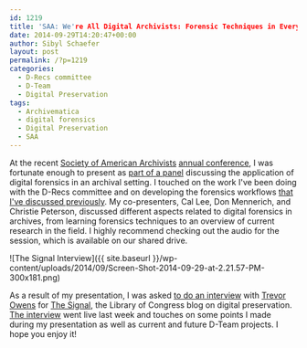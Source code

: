 ```yaml
---
id: 1219
title: 'SAA: We're All Digital Archivists: Forensic Techniques in Everyday Practice'
date: 2014-09-29T14:20:47+00:00
author: Sibyl Schaefer
layout: post
permalink: /?p=1219
categories:
  - D-Recs committee
  - D-Team
  - Digital Preservation
tags:
  - Archivematica
  - digital forensics
  - Digital Preservation
  - SAA
---
```

At the recent [Society of American Archivists](http://www2.archivists.org/) [annual conference](http://www2.archivists.org/2014#.VCmiFSldW4Q), I was fortunate enough to present as [part of a panel](http://www2.archivists.org/2014/schedule#.VCmFCildW4Q) discussing the application of digital forensics in an archival setting. I touched on the work I've been doing with the D-Recs committee and on developing the forensics workflows [that I've discussed previously](http://rockarch.org/programs/digital/bitsandbytes/?p=1117). My co-presenters, Cal Lee, Don Mennerich, and Christie Peterson, discussed different aspects related to digital forensics in archives, from learning forensics techniques to an overview of current research in the field. I highly recommend checking out the audio for the session, which is available on our shared drive.

![The Signal Interview]({{ site.baseurl }}/wp-content/uploads/2014/09/Screen-Shot-2014-09-29-at-2.21.57-PM-300x181.png)

As a result of my presentation, I was asked [to do an interview](http://blogs.loc.gov/digitalpreservation/2014/09/were-all-digital-archivists-now-an-interview-with-sibyl-schaefer/) with [Trevor Owens](http://www.trevorowens.org/) for [The Signal](http://blogs.loc.gov/digitalpreservation/), the Library of Congress blog on digital preservation. [The interview](http://blogs.loc.gov/digitalpreservation/2014/09/were-all-digital-archivists-now-an-interview-with-sibyl-schaefer) went live last week and touches on some points I made during my presentation as well as current and future D-Team projects. I hope you enjoy it!

